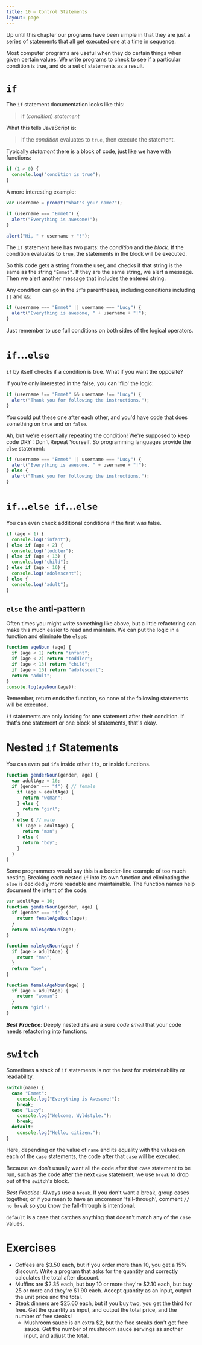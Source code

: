 ```yaml
---
title: 10 – Control Statements
layout: page
---
```


<!-- SY 5/2 This is good.  More exercises in switch case would be good, comparing them to if elses.  

There's a funny article that I can't find right now about if code had been invented by the English
perchance this is true, notwithstanding this circumstance, etc.  It's actually helped some people understand what programmers are on about
-->

Up until this chapter our programs have been simple in that they are just a series of statements that all get executed one at a time in sequence.

Most computer programs are useful when they do certain things when given certain values. We write programs to check to see if a particular condition is true, and do a set of statements as a result.

# `if`

The `if` statement documentation looks like this:

> if (*condition*) *statement*

What this tells JavaScript is:
> if the *condition* evaluates to `true`, then execute the statement.

Typically *statement* there is a block of code, just like we have with functions:

```js
if (1 > 0) {
  console.log("condition is true");
}
```

A more interesting example:

```js
var username = prompt("What's your name?");

if (username === "Emmet") {
  alert("Everything is awesome!");
}

alert("Hi, " + username + "!");
```

The `if` statement here has two parts: the *condition* and the *block*. If the condition evaluates to `true`, the statements in the block will be executed.

So this code gets a string from the user, and checks if that string is the same as the string `"Emmet"`. If they are the same string, we alert a message. Then we alert another message that includes the entered string.

Any condition can go in the `if`'s parentheses, including conditions including `||` and `&&`:

```js
if (username === "Emmet" || username === "Lucy") {
  alert("Everything is awesome, " + username + "!");
}
```

Just remember to use full conditions on both sides of the logical operators.

# `if`…`else`

`if` by itself checks if a condition is true. What if you want the opposite?

If you're only interested in the false, you can 'flip' the logic:

```js
if (username !== "Emmet" && username !== "Lucy") {
  alert("Thank you for following the instructions.");
}
```

You could put these one after each other, and you'd have code that does something on `true` and on `false`.

Ah, but we're essentially repeating the condition! We're supposed to keep code DRY : Don't Repeat Yourself. So programming languages provide the `else` statement:

```js
if (username === "Emmet" || username === "Lucy") {
  alert("Everything is awesome, " + username + "!");
} else {
  alert("Thank you for following the instructions.");
}
```

# `if`…`else if`…`else`

You can even check additional conditions if the first was false.

```js
if (age < 1) {
  console.log("infant");
} else if (age < 2) {
  console.log("toddler");
} else if (age < 13) {
  console.log("child");
} else if (age < 16) {
  console.log("adolescent");
} else {
  console.log("adult");
}
```
## `else` the anti-pattern

Often times you might write something like above, but a little refactoring can make this much easier to read and maintain. We can put the logic in a function and eliminate the `else`s:

```js
function ageNoun (age) {
  if (age < 1) return "infant";
  if (age < 2) return "toddler";
  if (age < 13) return "child";
  if (age < 16) return "adolescent";
  return "adult";
}
console.log(ageNoun(age));
```

Remember, return ends the function, so none of the following statements will be executed.

`if` statements are only looking for one statement after their condition. If that's one statement or one block of statements, that's okay.


# Nested `if` Statements

You can even put `if`s inside other `if`s, or inside functions.

```js
function genderNoun(gender, age) {
  var adultAge = 16;
  if (gender === "f") { // female
    if (age > adultAge) {
      return "woman";
    } else {
      return "girl";
    }
  } else { // male
    if (age > adultAge) {
      return "man";
    } else {
      return "boy";
    }
  }
}
```

Some programmers would say this is a border-line example of too much nesting. Breaking each nested `if` into its own function and eliminating the `else` is decidedly more readable and maintainable. The function names help document the intent of the code.
<!--  a best practice guideline here would be useful -->

```js
var adultAge = 16;
function genderNoun(gender, age) {
  if (gender === "f") {
    return femaleAgeNoun(age);
  }
  return maleAgeNoun(age);
}

function maleAgeNoun(age) {
  if (age > adultAge) {
    return "man";
  }
  return "boy";
}

function femaleAgeNoun(age) {
  if (age > adultAge) {
    return "woman";
  }
  return "girl";
}
```
***Best Practice***: Deeply nested `if`s are a sure *code smell* that your code needs refactoring into functions.


# `switch`
Sometimes a stack of `if` statements is not the best for maintainability or readability.

```js
switch(name) {
  case "Emmet":
    console.log("Everything is Awesome!");
    break;
  case "Lucy":
    console.log("Welcome, Wyldstyle.");
    break;
  default:
    console.log("Hello, citizen.");
}
```

Here, depending on the value of `name` and its equality with the values on each of the `case` statements, the code after that `case` will be executed.

Because we don't usually want all the code after that `case` statement to be run, such as the code after the next `case` statement, we use `break` to drop out of the `switch`'s block.

*Best Practice*: Always use a `break`. If you don't want a break, group cases together, or if you mean to have an uncommon 'fall-through', comment `// no break` so you know the fall-through is intentional.

`default` is a case that catches anything that doesn't match any of the `case` values.

# Exercises

* Coffees are $3.50 each, but if you order more than 10, you get a 15% discount. Write a program that asks for the quantity and correctly calculates the total after discount.
* Muffins are $2.35 each, but buy 10 or more they're $2.10 each, but buy 25 or more and they're $1.90 each. Accept quantity as an input, output the unit price and the total.
* Steak dinners are $25.60 each, but if you buy two, you get the third for free. Get the quantity as input, and output the total price, and the number of free steaks!
  * Mushroom sauce is an extra $2, but the free steaks don't get free sauce. Get the number of mushroom sauce servings as another input, and adjust the total.
